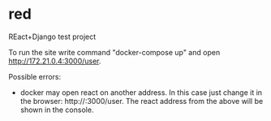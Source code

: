 # red
REact+Django test project

To run the site write command "docker-compose up" and open http://172.21.0.4:3000/user.

Possible errors:
  - docker may open react on another address. In this case just change it in the browser: http://<react address>:3000/user. The react address from the above will be shown in the console.

